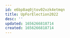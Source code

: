 ```yaml
---
id: e6bp8aq0jtov02vzk4etmqn
title: UpForElection2022
desc: ''
updated: 1656266818714
created: 1656266818714
---
```


